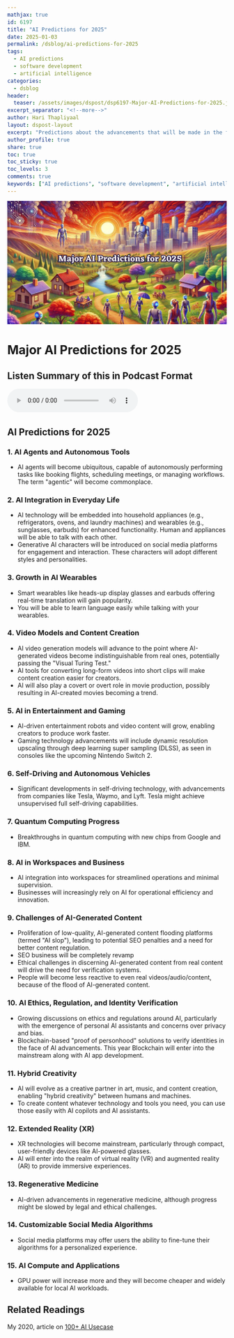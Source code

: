```yaml
---
mathjax: true
id: 6197
title: "AI Predictions for 2025"
date: 2025-01-03
permalink: /dsblog/ai-predictions-for-2025
tags:
  - AI predictions
  - software development
  - artificial intelligence
categories:
  - dsblog
header:
  teaser: /assets/images/dspost/dsp6197-Major-AI-Predictions-for-2025.jpg
excerpt_separator: "<!--more-->"
author: Hari Thapliyaal
layout: dspost-layout
excerpt: "Predictions about the advancements that will be made in the field of Artificial Intelligence in the year 2025."
author_profile: true
share: true
toc: true
toc_sticky: true
toc_levels: 3
comments: true
keywords: ["AI predictions", "software development", "artificial intelligence"]
---
```


![AI Predictions for 2025](/assets/images/dspost/dsp6197-Major-AI-Predictions-for-2025.jpg)

# **Major AI Predictions for 2025**

## Listen Summary of this in Podcast Format

<audio controls>
  <source src="https://raw.githubusercontent.com/dasarpai/DAI-mp3/main/Transcripts-2-Audio/AI-Predictions-2025.wav" type="audio/wav">
  Your browser does not support the audio element.
</audio>

## AI Predictions for 2025
### **1. AI Agents and Autonomous Tools**
- AI agents will become ubiquitous, capable of autonomously performing tasks like booking flights, scheduling meetings, or managing workflows. The term "agentic" will become commonplace.

### **2. AI Integration in Everyday Life**
- AI technology will be embedded into household appliances (e.g., refrigerators, ovens, and laundry machines) and wearables (e.g., sunglasses, earbuds) for enhanced functionality. Human and appliances will be able to talk with each other.
- Generative AI characters will be introduced on social media platforms for engagement and interaction. These characters will adopt different styles and personalities.

### **3. Growth in AI Wearables**
- Smart wearables like heads-up display glasses and earbuds offering real-time translation will gain popularity.
- You will be able to learn language easily while talking with your wearables.

### **4. Video Models and Content Creation**
- AI video generation models will advance to the point where AI-generated videos become indistinguishable from real ones, potentially passing the "Visual Turing Test."
- AI tools for converting long-form videos into short clips will make content creation easier for creators.
- AI will also play a covert or overt role in movie production, possibly resulting in AI-created movies becoming a trend.

### **5. AI in Entertainment and Gaming**
- AI-driven entertainment robots and video content will grow, enabling creators to produce work faster.
- Gaming technology advancements will include dynamic resolution upscaling through deep learning super sampling (DLSS), as seen in consoles like the upcoming Nintendo Switch 2.

### **6. Self-Driving and Autonomous Vehicles**
- Significant developments in self-driving technology, with advancements from companies like Tesla, Waymo, and Lyft. Tesla might achieve unsupervised full self-driving capabilities.

### **7. Quantum Computing Progress**
- Breakthroughs in quantum computing with new chips from Google and IBM.

### **8. AI in Workspaces and Business**
- AI integration into workspaces for streamlined operations and minimal supervision.
- Businesses will increasingly rely on AI for operational efficiency and innovation.

### **9. Challenges of AI-Generated Content**
- Proliferation of low-quality, AI-generated content flooding platforms (termed "AI slop"), leading to potential SEO penalties and a need for better content regulation.
- SEO business will be completely revamp
- Ethical challenges in discerning AI-generated content from real content will drive the need for verification systems.
- People will become less reactive to even real videos/audio/content, because of the flood of AI-generated content.

### **10. AI Ethics, Regulation, and Identity Verification**
- Growing discussions on ethics and regulations around AI, particularly with the emergence of personal AI assistants and concerns over privacy and bias.
- Blockchain-based "proof of personhood" solutions to verify identities in the face of AI advancements. This year Blockchain will enter into the mainstream along with AI app development.

### **11. Hybrid Creativity**
- AI will evolve as a creative partner in art, music, and content creation, enabling "hybrid creativity" between humans and machines.
- To create content whatever technology and tools you need, you can use those easily with AI copilots and AI assistants.

### **12. Extended Reality (XR)**
- XR technologies will become mainstream, particularly through compact, user-friendly devices like AI-powered glasses.
- AI will enter into the realm of virtual reality (VR) and augmented reality (AR) to provide immersive experiences.

### **13. Regenerative Medicine**
- AI-driven advancements in regenerative medicine, although progress might be slowed by legal and ethical challenges.

### **14. Customizable Social Media Algorithms**
- Social media platforms may offer users the ability to fine-tune their algorithms for a personalized experience.

### **15. AI Compute and Applications**
- GPU power will increase more and they will become cheaper and widely available for local AI workloads.

## 
## Related Readings
My 2020, article on [100+ AI Usecase](/dsblog/100+High-Level-AI-Usecases)
